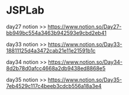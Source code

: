 # JSPLab


day27 notion >> https://www.notion.so/Day27-bb949bc554a3463b942593e9cbd2eb41


day33 notion >> https://www.notion.so/Day33-18811125d4a3472cab21e11e21591b1c


day34  notion >> https://www.notion.so/Day34-8d2b78d0afcc4668a2db9438ed8868e5


day35 notion >> https://www.notion.so/Day35-7eb4529c117c4beeb3cdcb556a18a3e4
